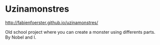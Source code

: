 # Uzinamonstres

http://fabienfoerster.github.io/uzinamonstres/

Old school project where you can create a monster using differents parts. By Nobel and I.
